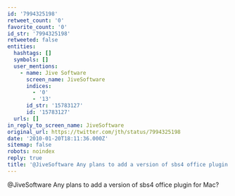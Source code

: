 ```yaml
---
id: '7994325198'
retweet_count: '0'
favorite_count: '0'
id_str: '7994325198'
retweeted: false
entities:
  hashtags: []
  symbols: []
  user_mentions:
    - name: Jive Software
      screen_name: JiveSoftware
      indices:
        - '0'
        - '13'
      id_str: '15783127'
      id: '15783127'
  urls: []
in_reply_to_screen_name: JiveSoftware
original_url: https://twitter.com/jth/status/7994325198
date: '2010-01-20T18:11:36.000Z'
sitemap: false
robots: noindex
reply: true
title: '@JiveSoftware Any plans to add a version of sbs4 office plugin for Mac?'
---
```


@JiveSoftware Any plans to add a version of sbs4 office plugin for Mac?